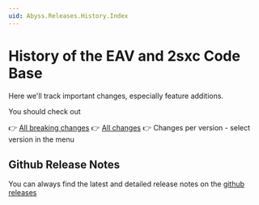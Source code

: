 ```yaml
---
uid: Abyss.Releases.History.Index
---
```


# History of the EAV and 2sxc Code Base

Here we'll track important changes, especially feature additions.

You should check out

👉 [All breaking changes](xref:Abyss.Releases.History.BreakingChanges)
👉 [All changes](xref:Abyss.Releases.History.AllChanges)
👉 Changes per version - select version in the menu

## Github Release Notes

You can always find the latest and detailed release notes on the [github releases](https://github.com/2sic/2sxc/releases)
